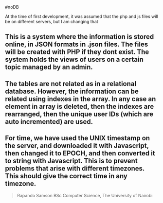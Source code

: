 #noDB

At the time of first development, it was assumed that the php and js files will be on different servers, but I am changing that

This is a system where the information is stored online, in JSON formats in .json files. The files will be created with PHP if they dont exist. The system holds the views of users on a certain topic managed by an admin.
---
The tables are not related as in a relational database. However, the information can be related using indexes in the array. In any case an element in array is deleted, then the indexes are rearranged, then the unique user IDs (which are auto incremented) are used. 
---
For time, we have used the UNIX timestamp on the server, and downloaded it with Javascript, then changed it to EPOCH, and then converted it to string with Javascript. This is to prevent problems that arise with different timezones. This should give the correct time in any timezone.
---

> Rapando Samson 
BSc Computer Science, The University of Nairobi 
